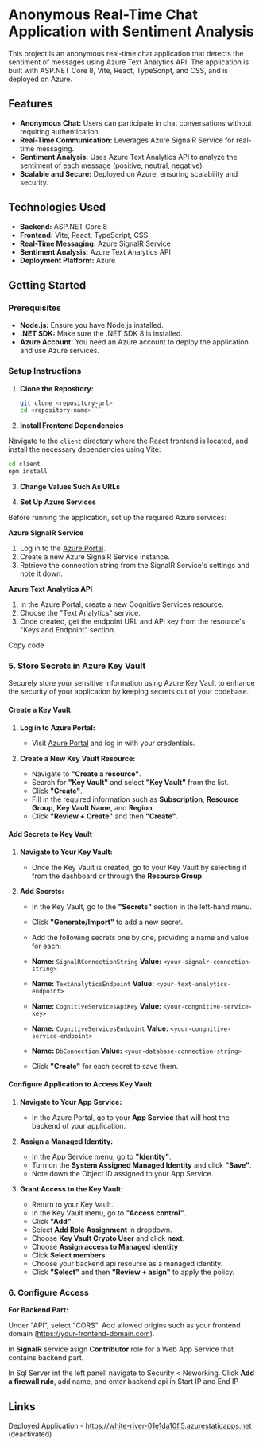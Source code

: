 # Anonymous Real-Time Chat Application with Sentiment Analysis

This project is an anonymous real-time chat application that detects the sentiment of messages using Azure Text Analytics API. The application is built with ASP.NET Core 8, Vite, React, TypeScript, and CSS, and is deployed on Azure.

## Features

- **Anonymous Chat:** Users can participate in chat conversations without requiring authentication.
- **Real-Time Communication:** Leverages Azure SignalR Service for real-time messaging.
- **Sentiment Analysis:** Uses Azure Text Analytics API to analyze the sentiment of each message (positive, neutral, negative).
- **Scalable and Secure:** Deployed on Azure, ensuring scalability and security.

## Technologies Used

- **Backend:** ASP.NET Core 8
- **Frontend:** Vite, React, TypeScript, CSS
- **Real-Time Messaging:** Azure SignalR Service
- **Sentiment Analysis:** Azure Text Analytics API
- **Deployment Platform:** Azure

## Getting Started

### Prerequisites

- **Node.js:** Ensure you have Node.js installed.
- **.NET SDK:** Make sure the .NET SDK 8 is installed.
- **Azure Account:** You need an Azure account to deploy the application and use Azure services.

### Setup Instructions

1. **Clone the Repository:**

   ```bash
   git clone <repository-url>
   cd <repository-name>```

2. **Install Frontend Dependencies**

Navigate to the `client` directory where the React frontend is located, and install the necessary dependencies using Vite:

```bash
cd client
npm install
```

3. **Change Values Such As URLs**

4. **Set Up Azure Services**
   
Before running the application, set up the required Azure services:

**Azure SignalR Service**
1. Log in to the [Azure Portal](https://portal.azure.com).
1. Create a new Azure SignalR Service instance.
1. Retrieve the connection string from the SignalR Service's settings and note it down.
   
**Azure Text Analytics API**

1. In the Azure Portal, create a new Cognitive Services resource.
1. Choose the "Text Analytics" service.
1. Once created, get the endpoint URL and API key from the resource's "Keys and Endpoint" section.

Copy code
### 5. Store Secrets in Azure Key Vault

Securely store your sensitive information using Azure Key Vault to enhance the security of your application by keeping secrets out of your codebase.

#### Create a Key Vault

1. **Log in to Azure Portal:**
   - Visit [Azure Portal](https://portal.azure.com) and log in with your credentials.

2. **Create a New Key Vault Resource:**
   - Navigate to **"Create a resource"**.
   - Search for **"Key Vault"** and select **"Key Vault"** from the list.
   - Click **"Create"**.
   - Fill in the required information such as **Subscription**, **Resource Group**, **Key Vault Name**, and **Region**.
   - Click **"Review + Create"** and then **"Create"**.

#### Add Secrets to Key Vault

1. **Navigate to Your Key Vault:**
   - Once the Key Vault is created, go to your Key Vault by selecting it from the dashboard or through the **Resource Group**.

2. **Add Secrets:**
   - In the Key Vault, go to the **"Secrets"** section in the left-hand menu.
   - Click **"Generate/Import"** to add a new secret.
   - Add the following secrets one by one, providing a name and value for each:

   - **Name:** `SignalRConnectionString`
     **Value:** `<your-signalr-connection-string>`
     
   - **Name:** `TextAnalyticsEndpoint`
     **Value:** `<your-text-analytics-endpoint>`
     
   - **Name:** `CognitiveServicesApiKey`
     **Value:** `<your-congnitive-service-key>`

   - **Name:** `CognitiveServicesEndpoint`
     **Value:** `<your-congnitive-service-endpoint>`

   - **Name:** `DbConnection`
     **Value:** `<your-database-connection-string>`
     
   - Click **"Create"** for each secret to save them.

#### Configure Application to Access Key Vault

1. **Navigate to Your App Service:**
   - In the Azure Portal, go to your **App Service** that will host the backend of your application.

2. **Assign a Managed Identity:**
   - In the App Service menu, go to **"Identity"**.
   - Turn on the **System Assigned Managed Identity** and click **"Save"**.
   - Note down the Object ID assigned to your App Service.

3. **Grant Access to the Key Vault:**
   - Return to your Key Vault.
   - In the Key Vault menu, go to **"Access control"**.
   - Click **"Add"**.
   - Select **Add Role Assignment** in dropdown.
   - Choose **Key Vault Crypto User** and click **next**.
   - Choose **Assign access to Managed identity**
   - Click **Select members**
   - Choose your backend api resourse as a managed identity.
   - Click **"Select"** and then **"Review + asign"** to apply the policy.

  ### 6. Configure Access
**For Backend Part:**

Under "API", select "CORS".
Add allowed origins such as your frontend domain (https://your-frontend-domain.com).

In **SignalR** service asign **Contributor** role for a Web App Service that contains backend part.

In Sql Server int the left panell navigate to Security < Neworking.
Click **Add a firewall rule**, add name, and enter backend api in Start IP and End IP


## Links

Deployed Application - https://white-river-01e1da10f.5.azurestaticapps.net (deactivated)
